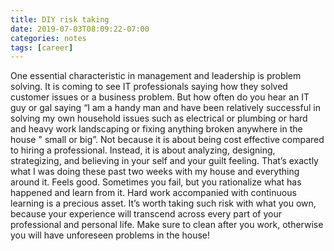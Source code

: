 ```yaml
---
title: DIY risk taking
date: 2019-07-03T08:09:22-07:00
categories: notes
tags: [career] 
---
```

One essential characteristic in management and leadership is problem solving. It is coming to see IT professionals saying how they solved customer issues or a business problem. But how often do you hear an IT guy or gal saying “I am a handy man and have been relatively successful in solving my own household issues such as electrical or plumbing or hard and heavy work landscaping or fixing anything broken anywhere in the house " small or big”. Not because it is about being cost effective compared to hiring a professional. Instead, it is about analyzing, designing, strategizing, and believing in your self and your guilt feeling. That’s exactly what I was doing these past two weeks with my house and everything around it. Feels good. Sometimes you fail, but you rationalize what has happened and learn from it. Hard work accompanied with continuous learning is a precious asset. It’s worth taking such risk with what you own, because your experience will transcend across every part of your professional and personal life. Make sure to clean after you work, otherwise you will have unforeseen problems in the house!
